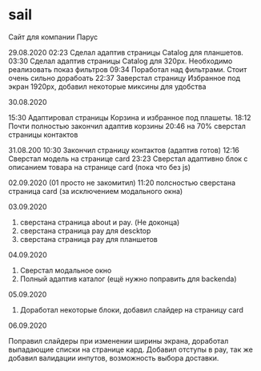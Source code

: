 # sail
Сайт для компании Парус

29.08.2020
02:23  Сделал адаптив страницы Catalog для планшетов.
03:30  Сделал адаптив страницы Catalog для 320px. Необходимо реализовать показ фильтров
09:34  Поработал над фильтрами. Стоит очень сильно дорабоать
22:37  Заверстал страницу Избранное под экран 1920px, добавил некоторые миксины для удобства

30.08.2020

15:30 Адаптировал страницы Корзина и избранное под плашеты.
18:12 Почти полностью закончил адаптив корзины
20:46 на 70% сверстал страницы контактов

31.08.200
10:30 Закончил страницу контактов (адаптив готов)
12:16 Сверстал модель на странице card
23:23 Сверстал адаптивно блок с описанием товара на странице card (пока что без js)

02.09.2020 (01 просто не закомитил)
11:20 полсностью сверстана страница card (за исключением модального окна)

03.09.2020
1) сверстана страница about и pay. (Не доконца)
2) сверстана страница pay для descktop
3) сверстана страница pay для планшетов

04.09.2020
1) Сверстал модальное окно
2) Полный адаптив каталог (ещё нужно поправить для backenda)

05.09.2020
1) Доработал некоторые блоки, добавил слайдер на страницу card

06.09.2020

Поправил слайдеры при изменении ширины экрана, доработал выпадающие списки на странице кард. Добавил отступы в pay, так же добавил валидации инпутов, возможность выбора доставки.